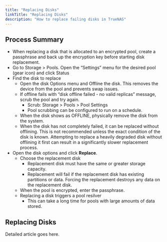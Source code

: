 ```yaml
---
title: "Replacing Disks"
linkTitle: "Replacing Disks"
description: "How to replace failing disks in TrueNAS"
---
```


## Process Summary

* When replacing a disk that is allocated to an encrypted pool, create a passphrase and back up the encryption key before starting disk replacement.
* Go to Storage > Pools. Open the “Settings” menu for the desired pool (gear icon) and click Status
* Find the disk to replace
  * Open the disk Options menu and Offline the disk. This removes the device from the pool and prevents swap issues.
  * If offline fails with “disk offline failed - no valid replicas” message, scrub the pool and try again.
    * Scrub: Storage > Pools > Pool Settings
    * Pool scrubbing can be configured to run on a schedule.
  * When the disk shows as OFFLINE, physically remove the disk from the system.
  * When the disk has not completely failed, it can be replaced without offlining. This is not recommended unless the exact condition of the disk is known. Attempting to replace a heavily degraded disk without offlining it first can result in a significantly slower replacement process.
* Open the disk options and click **Replace**.
  * Choose the replacement disk
    * Replacement disk must have the same or greater storage capacity.
    * Replacement will fail if the replacement disk has existing partitions or data. Forcing the replacement destroys any data on the replacement disk.
  * When the pool is encrypted, enter the passphrase.
  * Replacing a disk triggers a pool resilver
    * This can take a long time for pools with large amounts of data stored.

## Replacing Disks

Detailed article goes here.